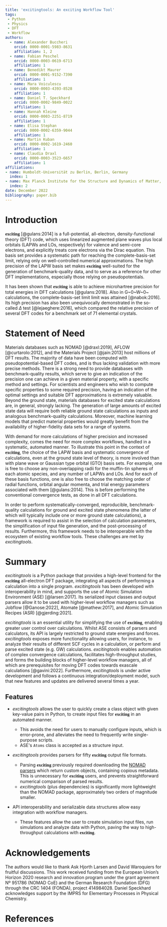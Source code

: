 ```yaml
---
title: 'excitingtools: An exciting Workflow Tool'
tags:
 - Python
 - Physics
 - DFT
 - Workflow
authors:
  - name: Alexander Buccheri
    orcid: 0000-0001-5983-8631
    affiliation: 1, 2
  - name: Fabian Peschel
    orcid: 0000-0003-0619-6713
    affiliation: 1
  - name: Benedikt Maurer
    orcid: 0000-0001-9152-7390
    affiliation: 1
  - name: Mara Voiculescu
    orcid: 0000-0003-4393-8528
    affiliation: 1
  - name: Daniel T. Speckhard
    orcid: 0000-0002-9849-0022
    affiliation: 1
  - name: Hannah Kleine
    orcid: 0000-0003-2251-8719
    affiliation: 1
  - name: Elisa Stephan
    orcid: 0000-0002-6359-9044
    affiliation: 1
  - name: Martin Kuban
    orcid: 0000-0002-1619-2460
    affiliation: 1
  - name: Claudia Draxl
    orcid: 0000-0003-3523-6657
    affiliation: 1
affiliations:
- name: Humboldt-Universität zu Berlin, Berlin, Germany
  index: 1
- name: Max Planck Institute for the Structure and Dynamics of Matter, Hamburg, Germany
  index: 2
date: December 2022
bibliography: paper.bib
---
```


# Introduction

<span style="font-family:american typewriter; font-size:1em;">**exciting**</span> [@gulans:2014] is a full-potential, 
all-electron, density-functional theory (DFT) code, which uses linearized augmented plane waves plus local orbitals 
(LAPWs and LOs, respectively) for valence and semi-core electrons, and explicitly treats core electrons via the 
Dirac equation. This basis set provides a systematic path for reaching the complete-basis-set limit, relying only on 
well-controlled numerical approximations. The high precision of the LAPW basis set makes <span style="font-family:american typewriter; font-size:1em;">**exciting**</span> 
well-suited for the generation of benchmark-quality data, and to serve as a reference for other DFT implementations, 
especially those relying on pseudopotentials.

It has been shown that <span style="font-family:american typewriter; font-size:1em;">**exciting**</span> is able to 
achieve microhartree precision for total energies in DFT calculations [@gulans:2018]. Also in G~0~W~0~ calculations, the complete-basis-set limit limit was attained [@nabok:2016]. Its high precision has also been 
unequivocally demonstrated in the so-called $\Delta$ test [@lejaeghere:2016], which compared the relative precision of several 
DFT codes for a benchmark set of 71 elemental crystals.

# Statement of Need

Materials databases such as NOMAD [@draxl:2019], AFLOW [@curtarolo:2012], and the Materials Project [@jain:2013] 
host millions of DFT results. The majority of data have been computed with pseudopotential-based DFT codes, and is thus lacking validation with more precise methods. There is a strong need to provide databases with benchmark-quality results, 
which serve to give an indication of the precision one can achieve in a given material property, with a specific method 
and settings. For scientists and engineers who wish to compute specific properties to some required precision, having an 
indication of the optimal settings and suitable DFT approximations is extremely valuable. Beyond the ground state, 
materials databases for excited state calculations are, in general, strongly lacking. The generation of large amounts of excited state data will require both reliable ground state calculations as inputs and analogous benchmark-quality calculations. Moreover, machine learning models that predict material properties would greatly benefit from the availability of higher-fidelity data sets for a range of systems.

With demand for more calculations of higher precision and increased complexity, comes the need for more complex workflows, 
handled in a systematic, automated manner. To illustrate this point in the context of 
<span style="font-family:american typewriter; font-size:1em;">**exciting**</span>, the choice of the LAPW basis and 
systematic convergence of calculations, even at the ground state level of theory, is more involved than with 
plane wave or Gaussian type orbital (GTO) basis sets. For example, one is free to choose any non-overlapping radii for the muffin-tin spheres of 
each atomic species, and any number of LAPWs and LOs. And for each of these basis functions, one is also free to choose 
the matching order of radial functions, orbital angular momenta, and trial energy parameters associated with them [@gulans:2014]. 
This is before performing the conventional convergence tests, as done in all DFT calculations.

In order to perform systematically-converged, reproducible, benchmark-quality calculations for ground and excited state
phenomena (the latter of which will typically include one or more ground state calculations), a framework is required to assist 
in the selection of calculation parameters, the simplification of input file generation, and the post-processing of 
results. Furthermore, this framework needs to be interoperable with the ecosystem of existing workflow tools. These 
challenges are met by _excitingtools_.

# Summary

_excitingtools_ is a Python package that provides a high-level frontend for the <span style="font-family:american typewriter; font-size:1em;">**exciting**</span>
all-electron DFT package, integrating all aspects of performing a calculation into a single program. _excitingtools_ has
been developed with interoperability in mind, and supports the use of Atomic Simulation Environment (ASE) [@larsen:2017].
Its serialized input classes and output parsers allow it to be used with higher-level workflow managers such as
Jobflow [@Ganose:2022], Atomate [@mathew:2017], and Atomic Simulation Recipes (ASR) [@gjerding:2021]. 


_excitingtools_ is an essential utility for simplifying the use of <span style="font-family:american typewriter; font-size:1em;">**exciting**</span>,
enabling greater user control over calculations. Whilst ASE consists of parsers and calculators, its API is largely 
restricted to ground state energies and forces. _excitingtools_ exposes more functionality allowing users, for instance, 
to analyze their results of different SCF cycles in a calculation, or perform and parse excited state (e.g. GW) calculations. _excitingtools_ enables automation of complex convergence calculations, facilitates high-throughput 
studies, and forms the building blocks of higher-level workflow managers, all of which are prerequisites for moving DFT codes
towards exascale calculations [@gavini:2022]. Furthermore, _excitingtools_ is under active development and follows a continuous 
integration/deployment model, such that new features and updates are delivered several times a year.


## Features

* _excitingtools_ allows the user to quickly create a class object with given key-value pairs in Python, to create input 
  files for <span style="font-family:american typewriter; font-size:1em;">**exciting**</span> in an automated manner.
    - This avoids the need for users to manually configure inputs, which is error-prone, and alleviates the need to 
    frequently write single-purpose scripts.
    - ASE's `Atoms` class is accepted as a structure input.

* _excitingtools_ provides parsers for fifty <span style="font-family:american typewriter; font-size:1em;">**exciting**</span>
    output file formats.
    - Parsing <span style="font-family:american typewriter; font-size:1em;">**exciting**</span> previously required 
    downloading the [NOMAD parsers](https://github.com/nomad-coe/nomad-parser-exciting) which return custom objects, 
    containing copious metadata. This is unnecessary for <span style="font-family:american typewriter; font-size:1em;">**exciting**</span>
    users, and prevents straightforward numerical comparison of parsed results.
    - _excitingtools_ (plus dependencies) is significantly more lightweight than the NOMAD package, approximately two 
    orders of magnitude smaller.
  
* API interoperability and serializable data structures allow easy integration with workflow managers.
    - These features allow the user to create simulation input files, run simulations and analyze data with Python, paving the way to 
    high-throughput calculations with <span style="font-family:american typewriter; font-size:1em;">**exciting**</span>.

# Acknowledgements

The authors would like to thank Ask Hjorth Larsen and David Waroquiers for fruitful discussions. This work received funding from the European Union’s Horizon 2020 research and innovation program under the grant agreement Nº 951786 (NOMAD CoE) and the  German Research Foundation (DFG) through the CRC 1404 (FONDA), project 414984028. Daniel Speckhard acknowledges support by the IMPRS for Elementary Processes in Physical Chemistry.

# References
